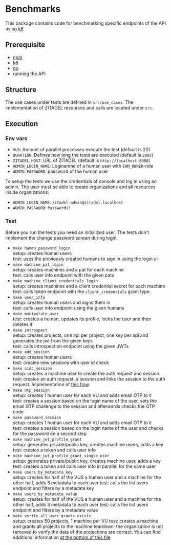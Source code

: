 # Benchmarks

This package contains code for benchmarking specific endpoints of the API using [k6](https://k6.io).

## Prerequisite

* [npm](https://docs.npmjs.com/downloading-and-installing-node-js-and-npm)
* [k6](https://k6.io/docs/get-started/installation/)
* [go](https://go.dev/doc/install)
* running the API

## Structure

The use cases under tests are defined in `src/use_cases`. The implementation of ZITADEL resources and calls are located under `src`.

## Execution

### Env vars

* `VUS`: Amount of parallel processes execute the test (default is 20)
* `DURATION`: Defines how long the tests are executed (default is `200s`)
* `ZITADEL_HOST`: URL of ZITADEL (default is `http://localhost:8080`)
* `ADMIN_LOGIN_NAME`: Loginanme of a human user with `IAM_OWNER`-role
* `ADMIN_PASSWORD`: password of the human user

To setup the tests we use the credentials of console and log in using an admin. The user must be able to create organizations and all resources inside organizations.

* `ADMIN_LOGIN_NAME`: `zitadel-admin@zitadel.localhost`
* `ADMIN_PASSWORD`: `Password1!`

### Test

Before you run the tests you need an initialized user. The tests don't implement the change password screen during login.

* `make human_password_login`  
  setup: creates human users  
  test: uses the previously created humans to sign in using the login ui
* `make machine_pat_login`  
  setup: creates machines and a pat for each machine  
  test: calls user info endpoint with the given pats
* `make machine_client_credentials_login`  
  setup: creates machines and a client credential secret for each machine  
  test: calls token endpoint with the `client_credentials` grant type.
* `make user_info`  
  setup: creates human users and signs them in  
  test: calls user info endpoint using the given humans
* `make manipulate_user`  
  test: creates a human, updates its profile, locks the user and then deletes it 
* `make introspect`  
  setup: creates projects, one api per project, one key per api and generates the jwt from the given keys  
  test: calls introspection endpoint using the given JWTs
* `make add_session`  
  setup: creates human users  
  test: creates new sessions with user id check
* `make oidc_session`  
  setup: creates a machine user to create the auth request and session.  
  test: creates an auth request, a session and links the session to the auth request. Implementation of [this flow](https://zitadel.com/docs/guides/integrate/login-ui/oidc-standard).
* `make otp_session`  
  setup: creates 1 human user for each VU and adds email OTP to it  
  test: creates a session based on the login name of the user, sets the email OTP challenge to the session and afterwards checks the OTP code
* `make password_session`  
  setup: creates 1 human user for each VU and adds email OTP to it  
  test: creates a session based on the login name of the user and checks for the password on a second step
* `make machine_jwt_profile_grant`  
  setup: generates private/public key, creates machine users, adds a key  
  test: creates a token and calls user info 
* `make machine_jwt_profile_grant_single_user`  
  setup: generates private/public key, creates machine user, adds a key  
  test: creates a token and calls user info in parallel for the same user
* `make users_by_metadata_key`  
  setup: creates for half of the VUS a human user and a machine for the other half, adds 3 metadata to each user
  test: calls the list users endpoint and filters by a metadata key
* `make users_by_metadata_value`  
  setup: creates for half of the VUS a human user and a machine for the other half, adds 3 metadata to each user
  test: calls the list users endpoint and filters by a metadata value
* `make verify_all_user_grants_exists`  
  setup: creates 50 projects, 1 machine per VU
  test: creates a machine and grants all projects to the machine
  teardown: the organization is not removed to verify the data of the projections are correct. You can find additional information [at the bottom of this file](./src/use_cases/verify_all_user_grants_exist.ts)
